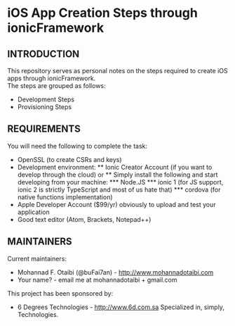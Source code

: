 # iOS App Creation Steps through ionicFramework

INTRODUCTION
------------

This repository serves as personal notes on the steps required to create iOS
apps through ionicFramework.  
The steps are grouped as follows:
 * Development Steps
 * Provisioning Steps


 REQUIREMENTS
 ------------

 You will need the following to complete the task:
  * OpenSSL (to create CSRs and keys)
  * Development environment:
  ** Ionic Creator Account (if you want to develop through the cloud) or
  ** Simply install the following and start developing from your machine:
  *** Node.JS
  *** ionic 1 (for JS support, ionic 2 is strictly TypeScript and most of us hate that)
  *** cordova (for native functions implementation)
  * Apple Developer Account ($99/yr) obviously to upload and test your application
  * Good text editor (Atom, Brackets, Notepad++)






  MAINTAINERS
  -----------

  Current maintainers:
   * Mohannad F. Otaibi (@buFai7an) - http://www.mohannadotaibi.com
   * Your name? - email me at mohannadotaibi + gmail.com

  This project has been sponsored by:
   * 6 Degrees Technologies - http://www.6d.com.sa
     Specialized in, simply, Technologies.
